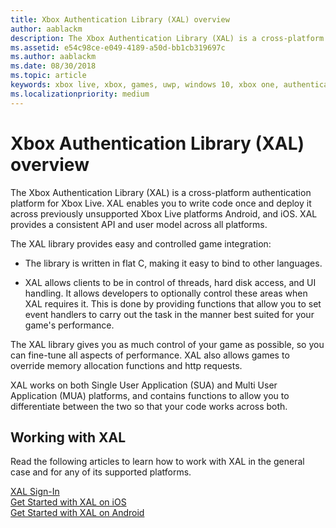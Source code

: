 ```yaml
---
title: Xbox Authentication Library (XAL) overview
author: aablackm
description: The Xbox Authentication Library (XAL) is a cross-platform authentication platform for Android, and iOS.
ms.assetid: e54c98ce-e049-4189-a50d-bb1cb319697c
ms.author: aablackm
ms.date: 08/30/2018
ms.topic: article
keywords: xbox live, xbox, games, uwp, windows 10, xbox one, authentication, sign-in
ms.localizationpriority: medium
---
```


# Xbox Authentication Library (XAL) overview

The Xbox Authentication Library (XAL) is a cross-platform authentication platform for Xbox Live.
XAL enables you to write code once and deploy it across previously unsupported Xbox Live platforms Android, and iOS.
XAL provides a consistent API and user model across all platforms.

The XAL library provides easy and controlled game integration:

* The library is written in flat C, making it easy to bind to other languages.

* XAL allows clients to be in control of threads, hard disk access, and UI handling.
  It allows developers to optionally control these areas when XAL requires it.
  This is done by providing functions that allow you to set event handlers to carry out the task in the manner best suited for your game's performance.

The XAL library gives you as much control of your game as possible, so you can fine-tune all aspects of performance.
XAL also allows games to override memory allocation functions and http requests.

XAL works on both Single User Application (SUA) and Multi User Application (MUA) platforms, and contains functions to allow you to differentiate between the two so that your code works across both.


## Working with XAL

Read the following articles to learn how to work with XAL in the general case and for any of its supported platforms.

[XAL Sign-In](xal-sign-in.md)  
[Get Started with XAL on iOS](iOS-xal.md)  
[Get Started with XAL on Android](android-xal.md)
